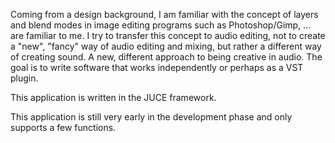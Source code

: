 Coming from a design background, I am familiar with the concept of layers and blend modes in image editing programs such as Photoshop/Gimp, ... are familiar to me.
I try to transfer this concept to audio editing, not to create a "new", "fancy" way of audio editing and mixing, but rather a different way of creating sound.
A new, different approach to being creative in audio.
The goal is to write software that works independently or perhaps as a VST plugin.

This application is written in the JUCE framework.

This application is still very early in the development phase and only supports a few functions.
